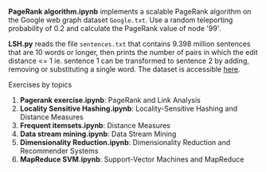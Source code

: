 **PageRank algorithm.ipynb** implements a scalable PageRank algorithm on the Google web graph dataset `Google.txt`. Use a random teleporting probability of 0.2 and calculate the PageRank value of node '99'.

**LSH.py** reads the file `sentences.txt` that contains 9.398 million sentences that are 10 words or longer, then prints the number of pairs in which the edit distance <= 1 ie. sentence 1 can be transformed to sentence 2 by adding, removing or substituting a single word. The dataset is accessible [here](https://d396qusza40orc.cloudfront.net/mmds/datasets/sentences.txt.zip).

Exercises by topics

1. **Pagerank exercise.ipynb**: PageRank and Link Analysis
2. **Locality Sensitive Hashing.ipynb**: Locality-Sensitive Hashing and Distance Measures
3. **Frequent itemsets.ipynb**: Distance Measures
4. **Data stream mining.ipynb**: Data Stream Mining
5. **Dimensionality Reduction.ipynb**: Dimensionality Reduction and Recommender Systems
6. **MapReduce SVM.ipynb**: Support-Vector Machines and MapReduce
